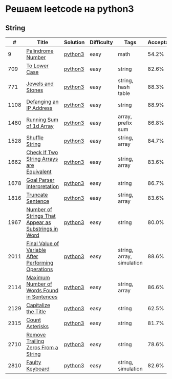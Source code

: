 # Решаем leetcode на python3

## String

| # | Title | Solution | Difficulty | Tags | Acceptance |
| --- | --- | --- | --- | --- | --- |
| 9 | [Palindrome Number](https://leetcode.com/problems/palindrome-number/) | [python3](https://github.com/noviligx/leetcode-python3/blob/main/string/easy/9.md) | easy | math | 54.2% |
| 709 | [To Lower Case](https://leetcode.com/problems/to-lower-case/) | [python3](https://github.com/noviligx/leetcode-python3/blob/main/string/easy/709.md) | easy | string | 82.6% |
| 771 | [Jewels and Stones](https://leetcode.com/problems/jewels-and-stones/) | [python3](https://github.com/noviligx/leetcode-python3/blob/main/string/easy/771.md) | easy | string, hash table | 88.3% |
| 1108 | [Defanging an IP Address](https://leetcode.com/problems/defanging-an-ip-address/) | [python3](https://github.com/noviligx/leetcode-python3/blob/main/string/easy/1108.md) | easy | string | 88.9% |
| 1480 | [Running Sum of 1d Array](https://leetcode.com/problems/running-sum-of-1d-array/) | [python3](https://github.com/noviligx/leetcode-python3/blob/main/string/easy/1480.md) | easy | array, prefix sum | 86.8% |
| 1528 | [Shuffle String](https://leetcode.com/problems/shuffle-string/) | [python3](https://github.com/noviligx/leetcode-python3/blob/main/string/easy/1528.md) | easy | string, array | 84.7% |
| 1662 | [Check If Two String Arrays are Equivalent](https://leetcode.com/problems/check-if-two-string-arrays-are-equivalent/) | [python3](https://github.com/noviligx/leetcode-python3/blob/main/string/easy/1662.md) | easy | string, array | 83.6% |
| 1678 | [Goal Parser Interpretation](https://leetcode.com/problems/goal-parser-interpretation/) | [python3](https://github.com/noviligx/leetcode-python3/blob/main/string/easy/1678.md) | easy | string | 86.7% |
| 1816 | [Truncate Sentence](https://leetcode.com/problems/truncate-sentence/) | [python3](https://github.com/noviligx/leetcode-python3/blob/main/string/easy/1816.md) | easy | string, array | 83.6% |
| 1967 | [Number of Strings That Appear as Substrings in Word](https://leetcode.com/problems/number-of-strings-that-appear-as-substrings-in-word/) | [python3](https://github.com/noviligx/leetcode-python3/blob/main/string/easy/1967.md) | easy | string | 80.0% |
| 2011 | [Final Value of Variable After Performing Operations](https://leetcode.com/problems/final-value-of-variable-after-performing-operations/) | [python3](https://github.com/noviligx/leetcode-python3/blob/main/string/easy/2011.md) | easy | string, array, simulation | 88.6% |
| 2114 | [Maximum Number of Words Found in Sentences](https://leetcode.com/problems/maximum-number-of-words-found-in-sentences/) | [python3](https://github.com/noviligx/leetcode-python3/blob/main/string/easy/2114.md) | easy | string, array | 86.6% |
| 2129 | [Capitalize the Title](https://leetcode.com/problems/capitalize-the-title/) | [python3](https://github.com/noviligx/leetcode-python3/blob/main/string/easy/2129.md) | easy | string | 62.5% |
| 2315 | [Count Asterisks](https://leetcode.com/problems/count-asterisks/) | [python3](https://github.com/noviligx/leetcode-python3/blob/main/string/easy/2315.md) | easy | string | 81.7% |
| 2710 | [Remove Trailing Zeros From a String](https://leetcode.com/problems/remove-trailing-zeros-from-a-string/) | [python3](https://github.com/noviligx/leetcode-python3/blob/main/string/easy/2710.md) | easy | string | 78.6% |
| 2810 | [Faulty Keyboard](https://leetcode.com/problems/faulty-keyboard/) | [python3](https://github.com/noviligx/leetcode-python3/blob/main/string/easy/2810.md) | easy | string, simulation | 82.6% |